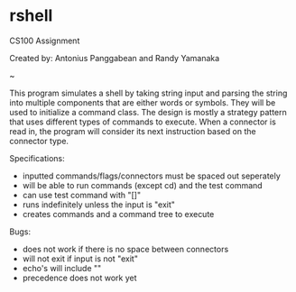 # rshell
CS100 Assignment 

Created by:
Antonius Panggabean and
Randy Yamanaka

~

This program simulates a shell by taking string input and 
parsing the string into multiple components that are either words
or symbols. They will be used to initialize a command
class. The design is mostly a strategy pattern that uses different 
types of commands to execute. When a connector is read in, the program will 
consider its next instruction based on the connector type.



Specifications:
- inputted commands/flags/connectors must be spaced out seperately
- will be able to run commands (except cd) and the test command
- can use test command with "[]"
- runs indefinitely unless the input is "exit"
- creates commands and a command tree to execute


Bugs:
- does not work if there is no space between connectors
- will not exit if input is not "exit"
- echo's will include ""
- precedence does not work yet